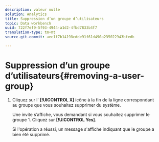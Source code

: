 ```yaml
---
description: valeur nulle
solution: Analytics
title: Suppression d’un groupe d’utilisateurs
topic: Data workbench
uuid: 722f7ef9-5f93-4944-a1d2-4fbd7833b4f7
translation-type: tm+mt
source-git-commit: aec1f7b14198cdde91f61d490a235022943bfedb

---
```



# Suppression d’un groupe d’utilisateurs{#removing-a-user-group}

1. Cliquez sur l&#39; **[!UICONTROL X]** icône à la fin de la ligne correspondant au groupe que vous souhaitez supprimer du système.

   Une invite s’affiche, vous demandant si vous souhaitez supprimer le groupe 1. Cliquez sur **[!UICONTROL Yes]**.

   Si l&#39;opération a réussi, un message s&#39;affiche indiquant que le groupe a bien été supprimé.